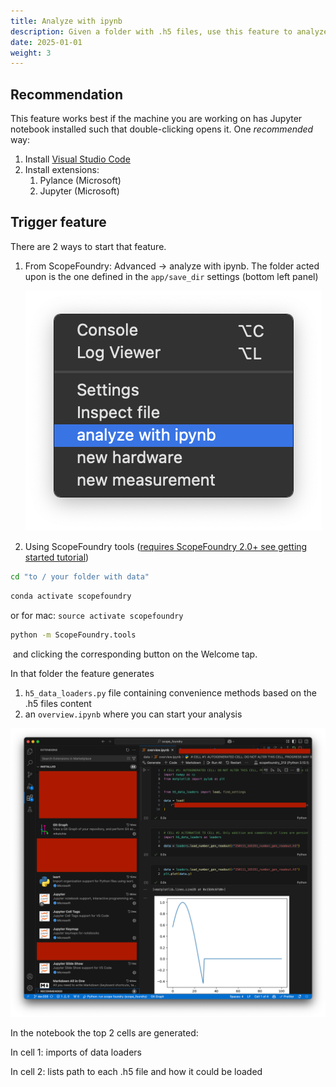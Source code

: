 ```yaml
---
title: Analyze with ipynb
description: Given a folder with .h5 files, use this feature to analyze data quickly. It provides convenient loading functions and an overview Jupyter notebook
date: 2025-01-01
weight: 3
---
```

## Recommendation

This feature works best if the machine you are working on has Jupyter notebook installed such that double-clicking opens it. One *recommended* way:

1. Install [Visual Studio Code](https://code.visualstudio.com/download)
2. Install extensions:
   1. Pylance (Microsoft)
   2. Jupyter (Microsoft)


## Trigger feature

There are 2 ways to start that feature. 

1. From ScopeFoundry: Advanced -> analyze with ipynb. The folder acted upon is the one defined in the `app/save_dir` settings (bottom left panel)

    ![Screenshot 2025-01-12 at 17.45.20](launch_analyze.png)

2. Using ScopeFoundry tools ([requires ScopeFoundry 2.0+ see getting started tutorial](/docs/1_getting-started/))

```sh
cd "to / your folder with data"
```
```sh
conda activate scopefoundry
```
or for mac:  `source activate scopefoundry`

```sh
python -m ScopeFoundry.tools
```

​	and clicking the corresponding button on the Welcome tap. 

In that folder the feature generates

1. `h5_data_loaders.py` file containing convenience methods based on the .h5 files content
2. an `overview.ipynb` where you can start your analysis

![analyze_with_ipynb](analyze_with_ipynb.png)

In the notebook the top 2 cells are generated:

In cell 1: imports of data loaders

In cell 2: lists path to each .h5 file and how it could be loaded 
